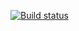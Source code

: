 [![Build status](https://ci.appveyor.com/api/projects/status/ls830et0nxjjf5us?svg=true)](https://ci.appveyor.com/project/SergeiAnatolich/gradle-2-4-bdd-task-2)